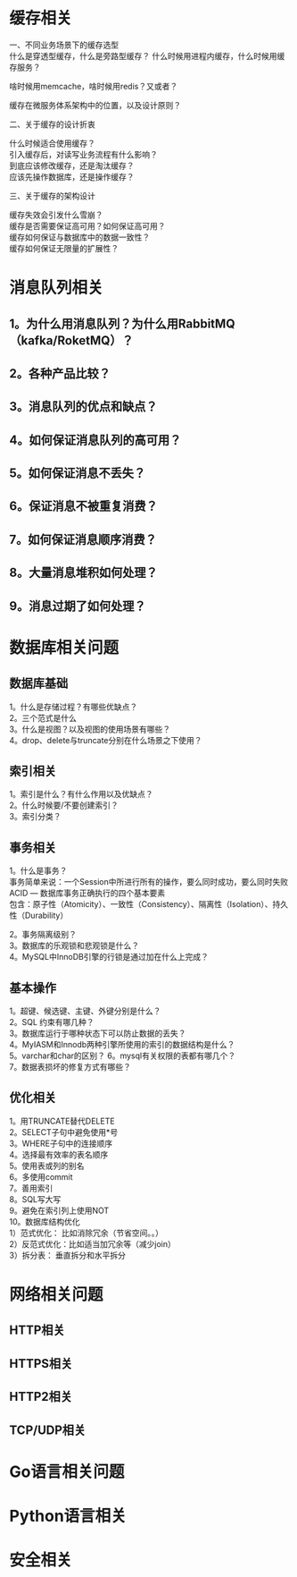 

# 缓存相关

一、不同业务场景下的缓存选型    
什么是穿透型缓存，什么是旁路型缓存？
什么时候用进程内缓存，什么时候用缓存服务？    

啥时候用memcache，啥时候用redis？又或者？    

缓存在微服务体系架构中的位置，以及设计原则？    

 
二、关于缓存的设计折衷   
 
什么时候适合使用缓存？    
引入缓存后，对读写业务流程有什么影响？        
到底应该修改缓存，还是淘汰缓存？        
应该先操作数据库，还是操作缓存？    
 
三、关于缓存的架构设计

缓存失效会引发什么雪崩？    
缓存是否需要保证高可用？如何保证高可用？    
缓存如何保证与数据库中的数据一致性？    
缓存如何保证无限量的扩展性？    

# 消息队列相关

## 1。为什么用消息队列？为什么用RabbitMQ（kafka/RoketMQ）？

## 2。各种产品比较？

## 3。消息队列的优点和缺点？

## 4。如何保证消息队列的高可用？


## 5。如何保证消息不丢失？


## 6。保证消息不被重复消费？


## 7。如何保证消息顺序消费？


## 8。大量消息堆积如何处理？


## 9。消息过期了如何处理？



# 数据库相关问题

## 数据库基础

1。什么是存储过程？有哪些优缺点？    
2。三个范式是什么    
3。什么是视图？以及视图的使用场景有哪些？    
4。drop、delete与truncate分别在什么场景之下使用？

## 索引相关

1。索引是什么？有什么作用以及优缺点？    
2。什么时候要/不要创建索引？    
3。索引分类？

## 事务相关

1。什么是事务？        
事务简单来说：一个Session中所进行所有的操作，要么同时成功，要么同时失败     
ACID — 数据库事务正确执行的四个基本要素    
包含：原子性（Atomicity）、一致性（Consistency）、隔离性（Isolation）、持久性（Durability）

2。事务隔离级别？    
3。数据库的乐观锁和悲观锁是什么？   
4。MySQL中InnoDB引擎的行锁是通过加在什么上完成？    

## 基本操作

1。超键、候选键、主键、外键分别是什么？    
2。SQL 约束有哪几种？    
3。数据库运行于哪种状态下可以防止数据的丢失？    
4。MyIASM和Innodb两种引擎所使用的索引的数据结构是什么？    
5。varchar和char的区别？
6。mysql有关权限的表都有哪几个？    
7。数据表损坏的修复方式有哪些？    

## 优化相关

1。用TRUNCATE替代DELETE    
2。SELECT子句中避免使用*号    
3。WHERE子句中的连接顺序    
4。选择最有效率的表名顺序    
5。使用表或列的别名    
6。多使用commit    
7。善用索引    
8。SQL写大写    
9。避免在索引列上使用NOT    
10。数据库结构优化    
1）范式优化： 比如消除冗余（节省空间。。）   
2）反范式优化：比如适当加冗余等（减少join）    
3）拆分表： 垂直拆分和水平拆分    



# 网络相关问题

## HTTP相关

## HTTPS相关

## HTTP2相关

## TCP/UDP相关



# Go语言相关问题

# Python语言相关

# 安全相关
